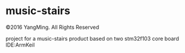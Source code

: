 # music-stairs
©2016 YangMing. All Rights Reserved

project for a music-stairs product
based on two stm32f103 core board
IDE:ArmKeil
